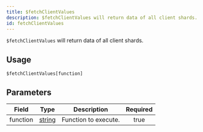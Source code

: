 ```yaml
---
title: $fetchClientValues
description: $fetchClientValues will return data of all client shards.
id: fetchClientValues
---
```


`$fetchClientValues` will return data of all client shards.

## Usage

```aoi
$fetchClientValues[function]
```

## Parameters

| Field    | Type                                                                                              | Description          | Required |
| -------- | ------------------------------------------------------------------------------------------------- | -------------------- | :------: |
| function | [string](https://developer.mozilla.org/en-US/docs/Web/JavaScript/Reference/Global_Objects/String) | Function to execute. |   true   |
